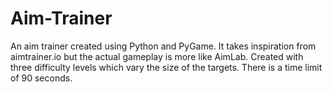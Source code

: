 # Aim-Trainer

An aim trainer created using Python and PyGame. It takes inspiration from aimtrainer.io but the actual gameplay is more like AimLab. Created with three difficulty levels
which vary the size of the targets. There is a time limit of 90 seconds.
